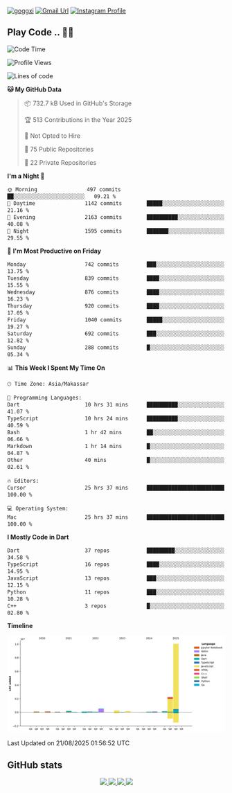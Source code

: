 [![goggxi](https://img.shields.io/badge/Portofolio-Goggxi-orange)](https://goggxi.github.io)
[![Gmail Url](https://img.shields.io/twitter/url?label=Goggxi@gmail.com&logo=gmail&style=social&url=http%3A%2F%2Fmailto%3Acontact.Goggxi@gmail.com)](mailto:Goggxi@gmail.com) [![Instagram Profile](https://img.shields.io/twitter/url?label=moh_rifkan&logo=instagram&style=social&url=https://www.instagram.com/moh_rifkan/)](https://www.instagram.com/moh_rifkan/)

## Play Code .. 💬🚀

<!-- [![Moh Rifkan GitHub stats](https://github-readme-stats.vercel.app/api?username=goggxi&count_private=true&show_icons=true&theme=dracula&custom_title=Goggxi%20Statistic%20🚀)](https://github.com/goggxi/goggxi)

[![Top Langs](https://github-readme-stats.vercel.app/api/top-langs/?username=goggxi&langs_count=8&layout=compact&show_icons=true&theme=dracula)](https://github.com/goggxi/goggxi) -->

<!--START_SECTION:waka-->
![Code Time](http://img.shields.io/badge/Code%20Time-4%2C480%20hrs%2043%20mins-blue)

![Profile Views](http://img.shields.io/badge/Profile%20Views-19-blue)

![Lines of code](https://img.shields.io/badge/From%20Hello%20World%20I%27ve%20Written-14.3%20million%20lines%20of%20code-blue)

**🐱 My GitHub Data** 

> 📦 732.7 kB Used in GitHub's Storage 
 > 
> 🏆 513 Contributions in the Year 2025
 > 
> 🚫 Not Opted to Hire
 > 
> 📜 75 Public Repositories 
 > 
> 🔑 22 Private Repositories 
 > 
**I'm a Night 🦉** 

```text
🌞 Morning                497 commits         ██░░░░░░░░░░░░░░░░░░░░░░░   09.21 % 
🌆 Daytime                1142 commits        █████░░░░░░░░░░░░░░░░░░░░   21.16 % 
🌃 Evening                2163 commits        ██████████░░░░░░░░░░░░░░░   40.08 % 
🌙 Night                  1595 commits        ███████░░░░░░░░░░░░░░░░░░   29.55 % 
```
📅 **I'm Most Productive on Friday** 

```text
Monday                   742 commits         ███░░░░░░░░░░░░░░░░░░░░░░   13.75 % 
Tuesday                  839 commits         ████░░░░░░░░░░░░░░░░░░░░░   15.55 % 
Wednesday                876 commits         ████░░░░░░░░░░░░░░░░░░░░░   16.23 % 
Thursday                 920 commits         ████░░░░░░░░░░░░░░░░░░░░░   17.05 % 
Friday                   1040 commits        █████░░░░░░░░░░░░░░░░░░░░   19.27 % 
Saturday                 692 commits         ███░░░░░░░░░░░░░░░░░░░░░░   12.82 % 
Sunday                   288 commits         █░░░░░░░░░░░░░░░░░░░░░░░░   05.34 % 
```


📊 **This Week I Spent My Time On** 

```text
🕑︎ Time Zone: Asia/Makassar

💬 Programming Languages: 
Dart                     10 hrs 31 mins      ██████████░░░░░░░░░░░░░░░   41.07 % 
TypeScript               10 hrs 24 mins      ██████████░░░░░░░░░░░░░░░   40.59 % 
Bash                     1 hr 42 mins        ██░░░░░░░░░░░░░░░░░░░░░░░   06.66 % 
Markdown                 1 hr 14 mins        █░░░░░░░░░░░░░░░░░░░░░░░░   04.87 % 
Other                    40 mins             █░░░░░░░░░░░░░░░░░░░░░░░░   02.61 % 

🔥 Editors: 
Cursor                   25 hrs 37 mins      █████████████████████████   100.00 % 

💻 Operating System: 
Mac                      25 hrs 37 mins      █████████████████████████   100.00 % 
```

**I Mostly Code in Dart** 

```text
Dart                     37 repos            █████████░░░░░░░░░░░░░░░░   34.58 % 
TypeScript               16 repos            ████░░░░░░░░░░░░░░░░░░░░░   14.95 % 
JavaScript               13 repos            ███░░░░░░░░░░░░░░░░░░░░░░   12.15 % 
Python                   11 repos            ███░░░░░░░░░░░░░░░░░░░░░░   10.28 % 
C++                      3 repos             █░░░░░░░░░░░░░░░░░░░░░░░░   02.80 % 
```



**Timeline**

![Lines of Code chart](https://raw.githubusercontent.com/Goggxi/Goggxi/main/assets/bar_graph.png)


 Last Updated on 21/08/2025 01:56:52 UTC
<!--END_SECTION:waka-->

## GitHub stats

<p align="center">
  <a href="https://github.com/goggxi">
    <img src="http://github-profile-summary-cards.vercel.app/api/cards/profile-details?username=goggxi&theme=transparent" />
  </a>
  <a href="https://github.com/goggxi">
    <img src="https://github-readme-streak-stats.herokuapp.com/?user=goggxi&hide_border=true&card_width=338&theme=transparent" />
  </a>
  <a href="https://github.com/goggxi">
    <img src="http://github-profile-summary-cards.vercel.app/api/cards/stats?username=goggxi&theme=transparent" />
  </a>
  <a href="https://github.com/goggxi">
    <img src="https://github-readme-stats.vercel.app/api/top-langs/?username=goggxi&langs_count=10&exclude_repo=&hide=c,makefile,html,css,sass,nix,nunjucks,tsql,dockerfile,shell&card_width=699&hide_border=true&theme=transparent" />
  </a>
  <!-- <br/>
  <a href="https://github.com/goggxi">
    <img src="https://komarev.com/ghpvc/?username=goggxi&color=blue&style=flat" />
  </a> -->
</p>
